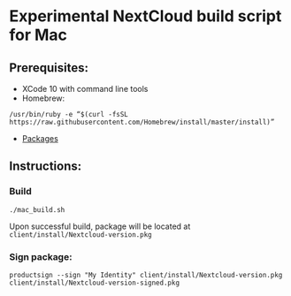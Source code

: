 # Experimental NextCloud build script for Mac

## Prerequisites:
* XCode 10 with command line tools
* Homebrew:
```console
/usr/bin/ruby -e “$(curl -fsSL https://raw.githubusercontent.com/Homebrew/install/master/install)”
```
* [Packages](http://s.sudre.free.fr/Software/Packages/about.html)

## Instructions:

### Build 
```console
./mac_build.sh
```
Upon successful build, package will be located at `client/install/Nextcloud-version.pkg`

### Sign package:
```console
productsign --sign "My Identity" client/install/Nextcloud-version.pkg client/install/Nextcloud-version-signed.pkg
```







